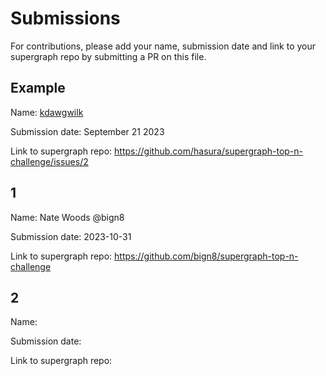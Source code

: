 # Submissions

For contributions, please add your name, submission date and link to your supergraph repo by submitting a PR on this file.

## Example
Name: [kdawgwilk](https://github.com/kdawgwilk)

Submission date: September 21 2023

Link to supergraph repo: https://github.com/hasura/supergraph-top-n-challenge/issues/2

## 1
Name: Nate Woods @bign8

Submission date: 2023-10-31

Link to supergraph repo: https://github.com/bign8/supergraph-top-n-challenge

## 2
Name:

Submission date:

Link to supergraph repo:
